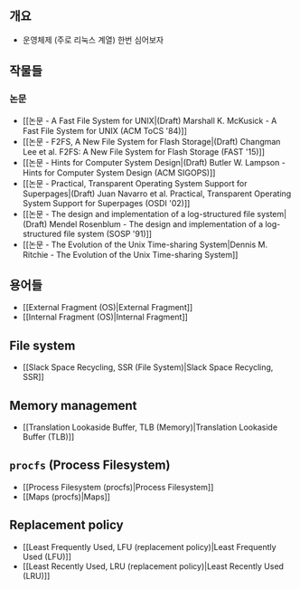 ## 개요

- 운영체제 (주로 리눅스 계열) 한번 심어보자

## 작물들

### 논문

- [[논문 - A Fast File System for UNIX|(Draft) Marshall K. McKusick - A Fast File System for UNIX (ACM ToCS '84)]]
- [[논문 - F2FS, A New File System for Flash Storage|(Draft) Changman Lee et al. F2FS: A New File System for Flash Storage (FAST '15)]]
- [[논문 - Hints for Computer System Design|(Draft) Butler W. Lampson - Hints for Computer System Design (ACM SIGOPS)]]
- [[논문 - Practical, Transparent Operating System Support for Superpages|(Draft) Juan Navarro et al. Practical, Transparent Operating System Support for Superpages (OSDI '02)]]
- [[논문 - The design and implementation of a log-structured file system|(Draft) Mendel Rosenblum - The design and implementation of a log-structured file system (SOSP '91)]]
- [[논문 - The Evolution of the Unix Time-sharing System|Dennis M. Ritchie - The Evolution of the Unix Time-sharing System]]

## 용어들

- [[External Fragment (OS)|External Fragment]]
- [[Internal Fragment (OS)|Internal Fragment]]

## File system

- [[Slack Space Recycling, SSR (File System)|Slack Space Recycling, SSR]]

## Memory management

- [[Translation Lookaside Buffer, TLB (Memory)|Translation Lookaside Buffer (TLB)]]

## `procfs` (Process Filesystem)

- [[Process Filesystem (procfs)|Process Filesystem]]
- [[Maps (procfs)|Maps]]

## Replacement policy

- [[Least Frequently Used, LFU (replacement policy)|Least Frequently Used (LFU)]]
- [[Least Recently Used, LRU (replacement policy)|Least Recently Used (LRU)]]
